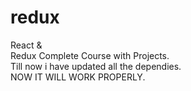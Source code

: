 # redux
 React &amp;<br> Redux Complete Course  with Projects.<br>
Till now i have updated all the dependies.
<br>NOW IT WILL WORK PROPERLY.